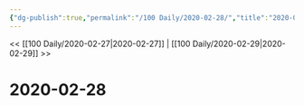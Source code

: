 ```yaml
---
{"dg-publish":true,"permalink":"/100 Daily/2020-02-28/","title":"2020-02-28","created":"2023-04-03T12:26:30.839+08:00","updated":"2023-04-03T12:26:36.508+08:00"}
---
```



<< [[100 Daily/2020-02-27\|2020-02-27]] | [[100 Daily/2020-02-29\|2020-02-29]] >>
# 2020-02-28
